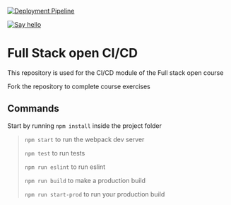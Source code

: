 [![Deployment Pipeline](https://github.com/midudev/pokedex-for-ci/actions/workflows/pipeline.yml/badge.svg)](https://github.com/midudev/pokedex-for-ci/actions/workflows/pipeline.yml)

[![Say hello](https://github.com/MarlonIC/project-pokedex-with-github-actions/actions/workflows/hello.yml/badge.svg)](https://github.com/MarlonIC/project-pokedex-with-github-actions/actions/workflows/hello.yml)

# Full Stack open CI/CD

This repository is used for the CI/CD module of the Full stack open course

Fork the repository to complete course exercises

## Commands

Start by running `npm install` inside the project folder

> `npm start` to run the webpack dev server
>
> `npm test` to run tests
> 
> `npm run eslint` to run eslint
> 
> `npm run build` to make a production build
> 
> `npm run start-prod` to run your production build

